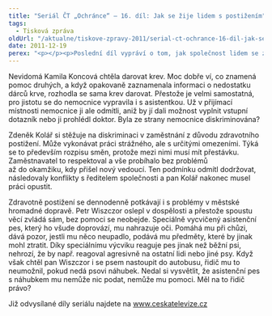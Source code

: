 ```yaml
---
title: "Seriál ČT „Ochránce“ – 16. díl: Jak se žije lidem s postižením"
tags:
  - Tisková zpráva
oldUrl: "/aktualne/tiskove-zpravy-2011/serial-ct-ochrance-16-dil-jak-se-zije-lidem-s-postizenim-1"
date: 2011-12-19
perex: "<p></p><p>Poslední díl vypráví o tom, jak společnost lidem se zdravotním postižením jejich už tak těžký život příliš neulehčuje. Vysílá ho ČT2 v úterý 20. 12. v 17:20 hod a ve středu 21. 12. v 9:35 hod.</p>"
---
```


<!-- imported from the old website -->

<p>Nevidomá Kamila Koncová chtěla darovat krev. Moc dobře ví, co znamená pomoc druhých, a když opakovaně zaznamenala informaci o nedostatku dárců krve, rozhodla se sama krev darovat. Přestože je velmi samostatná, pro jistotu se do nemocnice vypravila i s asistentkou. Už v přijímací místnosti nemocnice ji ale odmítli, aniž by jí dali možnost vyplnit vstupní dotazník nebo ji prohlédl doktor. Byla ze strany nemocnice diskriminována?</p><p>Zdeněk Kolář si stěžuje na diskriminaci v zaměstnání z důvodu zdravotního postižení. Může vykonávat práci strážného, ale s určitými omezeními. Týká se to především rozpisu směn, protože mezi nimi musí mít přestávku. Zaměstnavatel to respektoval a vše probíhalo bez problémů až do okamžiku, kdy přišel nový vedoucí. Ten podmínku odmítl dodržovat, následovaly konflikty s ředitelem společnosti a pan Kolář nakonec musel práci opustit.</p><p>Zdravotně postižení se dennodenně potkávají i s problémy v městské hromadné dopravě. Petr Wiszczor oslepl v dospělosti a přestože spoustu věcí zvládá sám, bez pomoci se neobejde. Speciálně vycvičený asistenční pes, který ho všude doprovází, mu nahrazuje oči. Pomáhá mu při chůzi, dává pozor, jestli mu něco neupadlo, podává mu předměty, které by jinak mohl ztratit. Díky speciálnímu výcviku reaguje pes jinak než běžní psi, nehrozí, že by např. reagoval agresivně na ostatní lidi nebo jiné psy. Když však chtěl pan Wiszczor i se psem nastoupit do autobusu, řidič mu to neumožnil, pokud nedá psovi náhubek. Nedal si vysvětlit, že asistenční pes s náhubkem mu nemůže nic podat, nemůže mu pomoci. Měl na to řidič právo?</p><p>Již odvysílané díly seriálu najdete na <a title="Otevření do nového okna" href="http://www.ceskatelevize.cz/" target="_blank">www.ceskatelevize.cz</a> </p>
